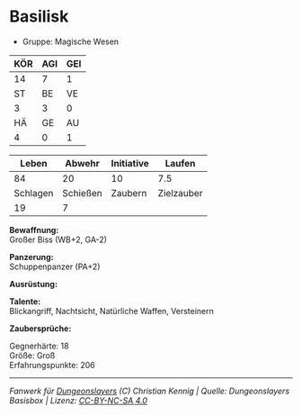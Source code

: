 # Basilisk  
- Gruppe: Magische Wesen  

| KÖR | AGI | GEI |  
| --- | --- | --- |  
| 14  | 7   | 1   |
| ST  | BE  | VE  |  
| 3   | 3   | 0   |
| HÄ  | GE  | AU  |  
| 4   | 0   | 1   |


| Leben    | Abwehr   | Initiative | Laufen     |
| -------- | -------- | ---------- | ---------- |
| 84       | 20       | 10         | 7.5        |
| Schlagen | Schießen | Zaubern    | Zielzauber |
| 19       | 7        |            |            |

**Bewaffnung:**  
Großer Biss (WB+2, GA-2)

**Panzerung:**  
Schuppenpanzer (PA+2)

**Ausrüstung:**  


**Talente:**  
Blickangriff, Nachtsicht, Natürliche Waffen, Versteinern

**Zaubersprüche:**  


Gegnerhärte: 18  
Größe: Groß  
Erfahrungspunkte: 206  



___
*Fanwerk für [Dungeonslayers](https://www.dungeonslayers.net/) (C) Christian Kennig | Quelle: Dungeonslayers Basisbox | Lizenz: [CC-BY-NC-SA 4.0](https://creativecommons.org/licenses/by-nc-sa/4.0/deed.de)*